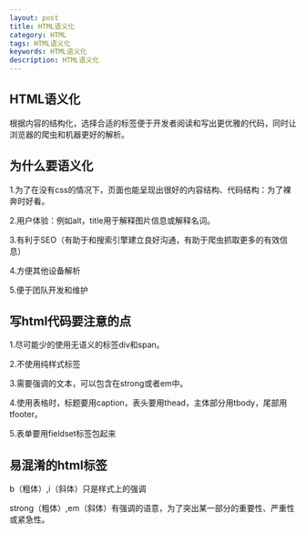 ```yaml
---
layout: post
title: HTML语义化
category: HTML
tags: HTML语义化
keywords: HTML语义化
description: HTML语义化
---
```


## HTML语义化
根据内容的结构化，选择合适的标签便于开发者阅读和写出更优雅的代码，同时让浏览器的爬虫和机器更好的解析。

## 为什么要语义化
1.为了在没有css的情况下，页面也能呈现出很好的内容结构、代码结构：为了裸奔时好看。

2.用户体验：例如alt，title用于解释图片信息或解释名词。

3.有利于SEO（有助于和搜索引擎建立良好沟通，有助于爬虫抓取更多的有效信息）

4.方便其他设备解析

5.便于团队开发和维护

## 写html代码要注意的点
1.尽可能少的使用无语义的标签div和span。

2.不使用纯样式标签

3.需要强调的文本，可以包含在strong或者em中。

4.使用表格时，标题要用caption，表头要用thead，主体部分用tbody，尾部用tfooter。

5.表单要用fieldset标签包起来

## 易混淆的html标签
b（粗体）,i（斜体）只是样式上的强调

strong（粗体）,em（斜体）有强调的语意，为了突出某一部分的重要性、严重性或紧急性。
